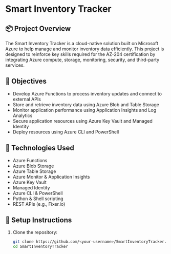 # Smart Inventory Tracker

## 📦 Project Overview
The Smart Inventory Tracker is a cloud-native solution built on Microsoft Azure to help manage and monitor inventory data efficiently. This project is designed to reinforce key skills required for the AZ-204 certification by integrating Azure compute, storage, monitoring, security, and third-party services.

## 🎯 Objectives
- Develop Azure Functions to process inventory updates and connect to external APIs
- Store and retrieve inventory data using Azure Blob and Table Storage
- Monitor application performance using Application Insights and Log Analytics
- Secure application resources using Azure Key Vault and Managed Identity
- Deploy resources using Azure CLI and PowerShell

## 🧰 Technologies Used
- Azure Functions
- Azure Blob Storage
- Azure Table Storage
- Azure Monitor & Application Insights
- Azure Key Vault
- Managed Identity
- Azure CLI & PowerShell
- Python & Shell scripting
- REST APIs (e.g., Fixer.io)

## 🚀 Setup Instructions
1. Clone the repository:
   ```bash
   git clone https://github.com/<your-username>/SmartInventoryTracker.git
   cd SmartInventoryTracker
   ```
